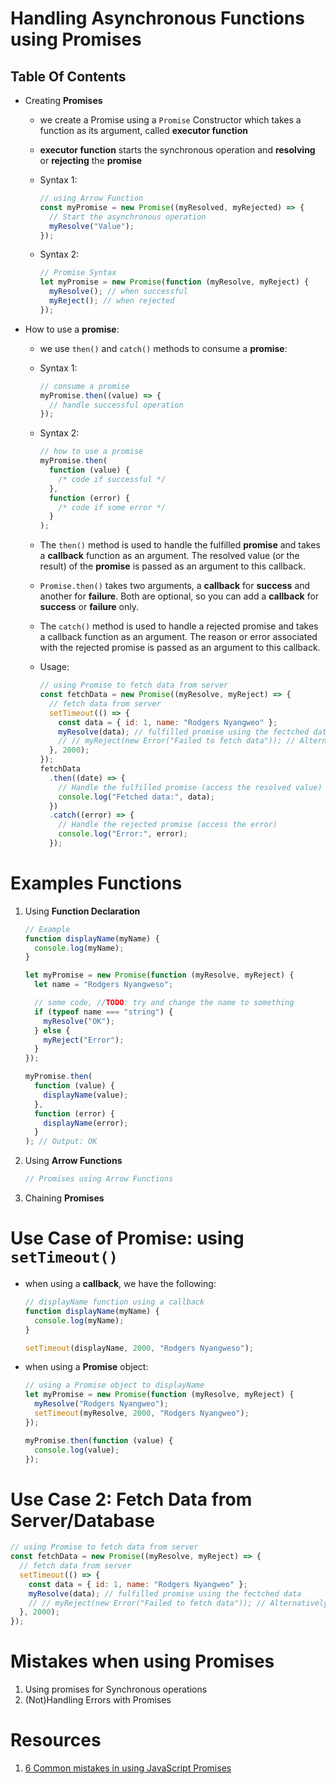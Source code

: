 # Handling Asynchronous Functions using Promises

## Table Of Contents

- Creating **Promises**

  - we create a Promise using a `Promise` Constructor which takes a function as its argument, called **executor function**
  - **executor function** starts the synchronous operation and **resolving** or **rejecting** the **promise**
  - Syntax 1:
    ```js
    // using Arrow Function
    const myPromise = new Promise((myResolved, myRejected) => {
      // Start the asynchronous operation
      myResolve("Value");
    });
    ```
  - Syntax 2:

    ```js
    // Promise Syntax
    let myPromise = new Promise(function (myResolve, myReject) {
      myResolve(); // when successful
      myReject(); // when rejected
    });
    ```

- How to use a **promise**:

  - we use `then()` and `catch()` methods to consume a **promise**:
  - Syntax 1:
    ```js
    // consume a promise
    myPromise.then((value) => {
      // handle successful operation
    });
    ```
  - Syntax 2:
    ```js
    // how to use a promise
    myPromise.then(
      function (value) {
        /* code if successful */
      },
      function (error) {
        /* code if some error */
      }
    );
    ```
  - The `then()` method is used to handle the fulfilled **promise** and takes a **callback** function as an argument. The resolved value (or the result) of the **promise** is passed as an argument to this callback.
  - `Promise.then()` takes two arguments, a **callback** for **success** and another for **failure**. Both are optional, so you can add a **callback** for **success** or **failure** only.
  - The `catch()` method is used to handle a rejected promise and takes a callback function as an argument. The reason or error associated with the rejected promise is passed as an argument to this callback.
  - Usage:

    ```js
    // using Promise to fetch data from server
    const fetchData = new Promise((myResolve, myReject) => {
      // fetch data from server
      setTimeout(() => {
        const data = { id: 1, name: "Rodgers Nyangweo" };
        myResolve(data); // fulfilled promise using the fectched data
        // // myReject(new Error("Failed to fetch data")); // Alternatively, reject the promise with an error
      }, 2000);
    });
    fetchData
      .then((date) => {
        // Handle the fulfilled promise (access the resolved value)
        console.log("Fetched data:", data);
      })
      .catch((error) => {
        // Handle the rejected promise (access the error)
        console.log("Error:", error);
      });
    ```

# Examples Functions

1. Using **Function Declaration**

   ```js
   // Example
   function displayName(myName) {
     console.log(myName);
   }

   let myPromise = new Promise(function (myResolve, myReject) {
     let name = "Rodgers Nyangweso";

     // some code, //TODO: try and change the name to something
     if (typeof name === "string") {
       myResolve("OK");
     } else {
       myReject("Error");
     }
   });

   myPromise.then(
     function (value) {
       displayName(value);
     },
     function (error) {
       displayName(error);
     }
   ); // Output: OK
   ```

2. Using **Arrow Functions**

   ```js
   // Promises using Arrow Functions
   ```

3. Chaining **Promises**

# Use Case of Promise: using `setTimeout()`

- when using a **callback**, we have the following:

  ```js
  // displayName function using a callback
  function displayName(myName) {
    console.log(myName);
  }

  setTimeout(displayName, 2000, "Rodgers Nyangweso");
  ```

- when using a **Promise** object:

  ```js
  // using a Promise object to displayName
  let myPromise = new Promise(function (myResolve, myReject) {
    myResolve("Rodgers Nyangweo");
    setTimeout(myResolve, 2000, "Rodgers Nyangweo");
  });

  myPromise.then(function (value) {
    console.log(value);
  });
  ```

# Use Case 2: Fetch Data from Server/Database

```js
// using Promise to fetch data from server
const fetchData = new Promise((myResolve, myReject) => {
  // fetch data from server
  setTimeout(() => {
    const data = { id: 1, name: "Rodgers Nyangweo" };
    myResolve(data); // fulfilled promise using the fectched data
    // // myReject(new Error("Failed to fetch data")); // Alternatively, reject the promise with an error
  }, 2000);
});
```

# Mistakes when using Promises

1. Using promises for Synchronous operations
2. (Not)Handling Errors with Promises

# Resources

1. [6 Common mistakes in using JavaScript Promises](https://blog.greenroots.info/common-mistakes-in-using-javascript-promises)

